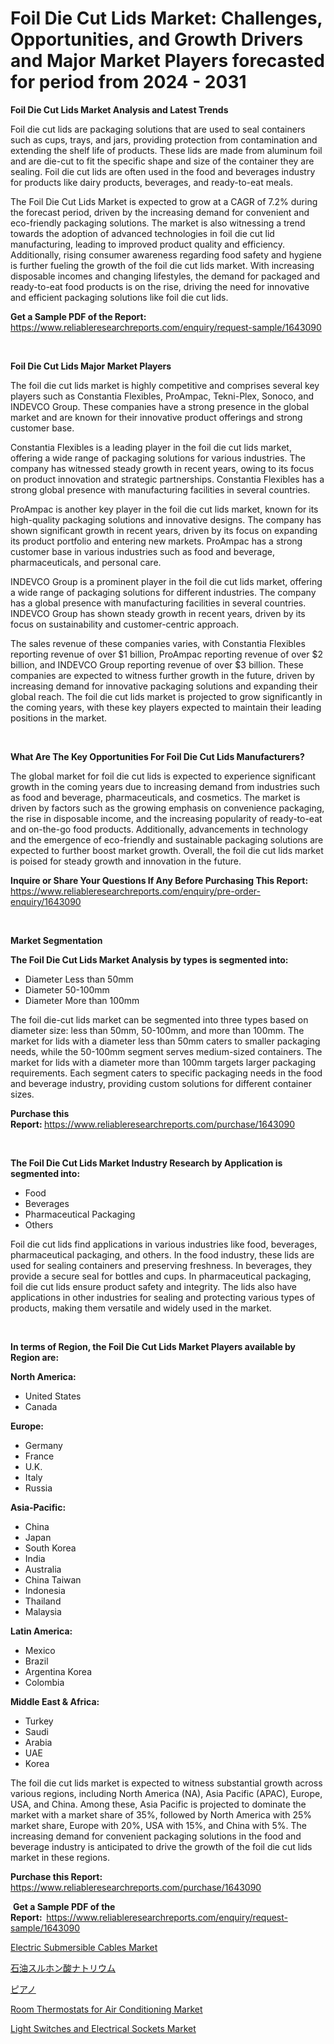 <p><h1>Foil Die Cut Lids Market: Challenges, Opportunities, and Growth Drivers and Major Market Players forecasted for period from 2024 - 2031</h1></p><p><strong>Foil Die Cut Lids Market Analysis and Latest Trends</strong></p>
<p><p>Foil die cut lids are packaging solutions that are used to seal containers such as cups, trays, and jars, providing protection from contamination and extending the shelf life of products. These lids are made from aluminum foil and are die-cut to fit the specific shape and size of the container they are sealing. Foil die cut lids are often used in the food and beverages industry for products like dairy products, beverages, and ready-to-eat meals.</p><p>The Foil Die Cut Lids Market is expected to grow at a CAGR of 7.2% during the forecast period, driven by the increasing demand for convenient and eco-friendly packaging solutions. The market is also witnessing a trend towards the adoption of advanced technologies in foil die cut lid manufacturing, leading to improved product quality and efficiency. Additionally, rising consumer awareness regarding food safety and hygiene is further fueling the growth of the foil die cut lids market. With increasing disposable incomes and changing lifestyles, the demand for packaged and ready-to-eat food products is on the rise, driving the need for innovative and efficient packaging solutions like foil die cut lids.</p></p>
<p><strong>Get a Sample PDF of the Report:&nbsp;</strong> <a href="https://www.reliableresearchreports.com/enquiry/request-sample/1643090">https://www.reliableresearchreports.com/enquiry/request-sample/1643090</a></p>
<p>&nbsp;</p>
<p><strong>Foil Die Cut Lids Major Market Players</strong></p>
<p><p>The foil die cut lids market is highly competitive and comprises several key players such as Constantia Flexibles, ProAmpac, Tekni-Plex, Sonoco, and INDEVCO Group. These companies have a strong presence in the global market and are known for their innovative product offerings and strong customer base.</p><p>Constantia Flexibles is a leading player in the foil die cut lids market, offering a wide range of packaging solutions for various industries. The company has witnessed steady growth in recent years, owing to its focus on product innovation and strategic partnerships. Constantia Flexibles has a strong global presence with manufacturing facilities in several countries.</p><p>ProAmpac is another key player in the foil die cut lids market, known for its high-quality packaging solutions and innovative designs. The company has shown significant growth in recent years, driven by its focus on expanding its product portfolio and entering new markets. ProAmpac has a strong customer base in various industries such as food and beverage, pharmaceuticals, and personal care.</p><p>INDEVCO Group is a prominent player in the foil die cut lids market, offering a wide range of packaging solutions for different industries. The company has a global presence with manufacturing facilities in several countries. INDEVCO Group has shown steady growth in recent years, driven by its focus on sustainability and customer-centric approach.</p><p>The sales revenue of these companies varies, with Constantia Flexibles reporting revenue of over $1 billion, ProAmpac reporting revenue of over $2 billion, and INDEVCO Group reporting revenue of over $3 billion. These companies are expected to witness further growth in the future, driven by increasing demand for innovative packaging solutions and expanding their global reach. The foil die cut lids market is projected to grow significantly in the coming years, with these key players expected to maintain their leading positions in the market.</p></p>
<p>&nbsp;</p>
<p><strong>What Are The Key Opportunities For Foil Die Cut Lids Manufacturers?</strong></p>
<p><p>The global market for foil die cut lids is expected to experience significant growth in the coming years due to increasing demand from industries such as food and beverage, pharmaceuticals, and cosmetics. The market is driven by factors such as the growing emphasis on convenience packaging, the rise in disposable income, and the increasing popularity of ready-to-eat and on-the-go food products. Additionally, advancements in technology and the emergence of eco-friendly and sustainable packaging solutions are expected to further boost market growth. Overall, the foil die cut lids market is poised for steady growth and innovation in the future.</p></p>
<p><strong>Inquire or Share Your Questions If Any Before Purchasing This Report:</strong> <a href="https://www.reliableresearchreports.com/enquiry/pre-order-enquiry/1643090">https://www.reliableresearchreports.com/enquiry/pre-order-enquiry/1643090</a></p>
<p>&nbsp;</p>
<p><strong>Market Segmentation</strong></p>
<p><strong>The Foil Die Cut Lids Market Analysis by types is segmented into:</strong></p>
<p><ul><li>Diameter Less than 50mm</li><li>Diameter 50-100mm</li><li>Diameter More than 100mm</li></ul></p>
<p><p>The foil die-cut lids market can be segmented into three types based on diameter size: less than 50mm, 50-100mm, and more than 100mm. The market for lids with a diameter less than 50mm caters to smaller packaging needs, while the 50-100mm segment serves medium-sized containers. The market for lids with a diameter more than 100mm targets larger packaging requirements. Each segment caters to specific packaging needs in the food and beverage industry, providing custom solutions for different container sizes.</p></p>
<p><strong>Purchase this Report:&nbsp;</strong><a href="https://www.reliableresearchreports.com/purchase/1643090">https://www.reliableresearchreports.com/purchase/1643090</a></p>
<p>&nbsp;</p>
<p><strong>The Foil Die Cut Lids Market Industry Research by Application is segmented into:</strong></p>
<p><ul><li>Food</li><li>Beverages</li><li>Pharmaceutical Packaging</li><li>Others</li></ul></p>
<p><p>Foil die cut lids find applications in various industries like food, beverages, pharmaceutical packaging, and others. In the food industry, these lids are used for sealing containers and preserving freshness. In beverages, they provide a secure seal for bottles and cups. In pharmaceutical packaging, foil die cut lids ensure product safety and integrity. The lids also have applications in other industries for sealing and protecting various types of products, making them versatile and widely used in the market.</p></p>
<p>&nbsp;</p>
<p><strong>In terms of Region, the Foil Die Cut Lids Market Players available by Region are:</strong></p>
<p>
    <p> <strong> North America: </strong>
        <ul>
            <li>United States</li>
            <li>Canada</li>
        </ul>
        </p> 
    <p> <strong> Europe: </strong>
        <ul>
            <li>Germany</li>
            <li>France</li>
            <li>U.K.</li>
            <li>Italy</li>
            <li>Russia</li>
        </ul>
        </p> 
    <p> <strong> Asia-Pacific: </strong>
        <ul>
            <li>China</li>
            <li>Japan</li>
            <li>South Korea</li>
            <li>India</li>
            <li>Australia</li>
            <li>China Taiwan</li>
            <li>Indonesia</li>
            <li>Thailand</li>
            <li>Malaysia</li>
        </ul>
        </p> 
    <p> <strong> Latin America: </strong>
        <ul>
            <li>Mexico</li>
            <li>Brazil</li>
            <li>Argentina Korea</li>
            <li>Colombia</li>
        </ul>
        </p> 
    <p> <strong> Middle East & Africa: </strong>
        <ul>
            <li>Turkey</li>
            <li>Saudi</li>
            <li>Arabia</li>
            <li>UAE</li>
            <li>Korea</li>
        </ul>
    </p>
    </p>
<p><p>The foil die cut lids market is expected to witness substantial growth across various regions, including North America (NA), Asia Pacific (APAC), Europe, USA, and China. Among these, Asia Pacific is projected to dominate the market with a market share of 35%, followed by North America with 25% market share, Europe with 20%, USA with 15%, and China with 5%. The increasing demand for convenient packaging solutions in the food and beverage industry is anticipated to drive the growth of the foil die cut lids market in these regions.</p></p>
<p><strong>Purchase this Report: </strong><a href="https://www.reliableresearchreports.com/purchase/1643090">https://www.reliableresearchreports.com/purchase/1643090</a></p>
<p>&nbsp;<strong>Get a Sample PDF of the Report:&nbsp;&nbsp;</strong><a href="https://www.reliableresearchreports.com/enquiry/request-sample/1643090">https://www.reliableresearchreports.com/enquiry/request-sample/1643090</a></p>
<p><strong></strong></p>
<p><p><a href="https://poised-avenue-46d.notion.site/Electric-Submersible-Cables-Market-Size-2024-2031-Global-Industrial-Analysis-Key-Geographical-Reg-321cbc4446954e11b380010e683c26d8">Electric Submersible Cables Market</a></p><p><a href="https://medium.com/@valdineaxsouza/%E3%83%8A%E3%83%88%E3%83%AA%E3%82%A6%E3%83%A0%E7%9F%B3%E6%B2%B9%E3%82%B9%E3%83%AB%E3%83%9B%E3%83%8D%E3%83%BC%E3%83%88%E5%B8%82%E5%A0%B4-2031%E5%B9%B4%E3%81%BE%E3%81%A7%E3%81%AE%E6%88%90%E5%8A%9F%E3%81%97%E3%81%9F%E3%83%93%E3%82%B8%E3%83%8D%E3%82%B9%E6%88%A6%E7%95%A5%E3%81%AE%E9%8D%B5-cedd27ce10ad">石油スルホン酸ナトリウム</a></p><p><a href="https://medium.com/@valdineaxsouza/%E3%83%94%E3%82%A2%E3%83%8E%E5%B8%82%E5%A0%B4-%E3%82%BF%E3%82%A4%E3%83%97-%E3%82%A2%E3%83%97%E3%83%AA%E3%82%B1%E3%83%BC%E3%82%B7%E3%83%A7%E3%83%B3-%E5%9C%B0%E7%90%86%E3%81%AB%E9%96%A2%E3%81%99%E3%82%8B%E5%8C%85%E6%8B%AC%E7%9A%84%E8%A9%95%E4%BE%A1-e08738f162af">ピアノ</a></p><p><a href="https://unruly-ladybug-44b.notion.site/Insights-into-Room-Thermostats-for-Air-Conditioning-Market-Size-Analysing-Market-Share-Trends-and-e0c3490c0bdd476eb03c142d3df38ed6">Room Thermostats for Air Conditioning Market</a></p><p><a href="https://view.publitas.com/reportprime-1/light-switches-and-electrical-sockets-market-size-market-trends-and-growth-outlook-forecasted-for-period-from-2024-to-2031/">Light Switches and Electrical Sockets Market</a></p></p>